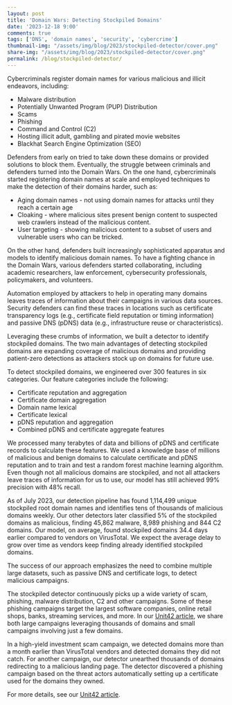 ```yaml
---
layout: post
title: 'Domain Wars: Detecting Stockpiled Domains'
date: '2023-12-18 9:00'
comments: true
tags: ['DNS', 'domain names', 'security', 'cybercrime']
thumbnail-img: "/assets/img/blog/2023/stockpiled-detector/cover.png"
share-img: "/assets/img/blog/2023/stockpiled-detector/cover.png"
permalink: /blog/stockpiled-detector/
---
```


Cybercriminals register domain names for various malicious and illicit endeavors, including:

* Malware distribution
* Potentially Unwanted Program (PUP) Distribution
* Scams
* Phishing
* Command and Control (C2)
* Hosting illicit adult, gambling and pirated movie websites
* Blackhat Search Engine Optimization (SEO)

Defenders from early on tried to take down these domains or provided solutions to block them. Eventually, the struggle between criminals and defenders turned into the Domain Wars. On the one hand, cybercriminals started registering domain names at scale and employed techniques to make the detection of their domains harder, such as:

* Aging domain names - not using domain names for attacks until they reach a certain age
* Cloaking - where malicious sites present benign content to suspected web crawlers instead of the malicious content.
* User targeting - showing malicious content to a subset of users and vulnerable users who can be tricked.

On the other hand, defenders built increasingly sophisticated apparatus and models to identify malicious domain names. To have a fighting chance in the Domain Wars, various defenders started collaborating, including academic researchers, law enforcement, cybersecurity professionals, policymakers, and volunteers.

Automation employed by attackers to help in operating many domains leaves traces of information about their campaigns in various data sources. Security defenders can find these traces in locations such as certificate transparency logs (e.g., certificate field reputation or timing information) and passive DNS (pDNS) data (e.g., infrastructure reuse or characteristics). 

Leveraging these crumbs of information, we built a detector to identify stockpiled domains. The two main advantages of detecting stockpiled domains are expanding coverage of malicious domains and providing patient-zero detections as attackers stock up on domains for future use.

To detect stockpiled domains, we engineered over 300 features in six categories. Our feature categories include the following:

* Certificate reputation and aggregation
* Certificate domain aggregation
* Domain name lexical
* Certificate lexical
* pDNS reputation and aggregation
* Combined pDNS and certificate aggregate features

We processed many terabytes of data and billions of pDNS and certificate records to calculate these features. We used a knowledge base of millions of malicious and benign domains to calculate certificate and pDNS reputation and to train and test a random forest machine learning algorithm. Even though not all malicious domains are stockpiled, and not all attackers leave traces of information for us to use, our model has still achieved 99% precision with 48% recall.

As of July 2023, our detection pipeline has found 1,114,499 unique stockpiled root domain names and identifies tens of thousands of malicious domains weekly. Our other detectors later classified 5% of the stockpiled domains as malicious, finding 45,862 malware, 8,989 phishing and 844 C2 domains. Our model, on average, found stockpiled domains 34.4 days earlier compared to vendors on VirusTotal. We expect the average delay to grow over time as vendors keep finding already identified stockpiled domains. 

The success of our approach emphasizes the need to combine multiple large datasets, such as passive DNS and certificate logs, to detect malicious campaigns.

The stockpiled detector continuously picks up a wide variety of scam, phishing, malware distribution, C2 and other campaigns. Some of these phishing campaigns target the largest software companies, online retail shops, banks, streaming services, and more. In our [Unit42 article](https://unit42.paloaltonetworks.com/detecting-malicious-stockpiled-domains/), we share both large campaigns leveraging thousands of domains and small campaigns involving just a few domains. 

In a high-yield investment scam campaign, we detected domains more than a month earlier than VirusTotal vendors and detected domains they did not catch. For another campaign, our detector unearthed thousands of domains redirecting to a malicious landing page. The detector discovered a phishing campaign based on the threat actors automatically setting up a certificate used for the domains they owned.

For more details, see our [Unit42 article](https://unit42.paloaltonetworks.com/detecting-malicious-stockpiled-domains/).
